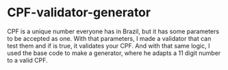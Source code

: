 # CPF-validator-generator

CPF is a unique number everyone has in Brazil, but it has some parameters to be accepted as one. With that parameters, I made a validator that can test them and if is true, it validates your CPF. And with that same logic, I used the base code to make a generator, where he adapts a 11 digit number to a valid CPF.
